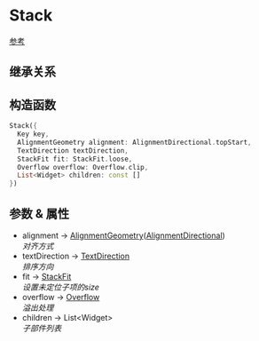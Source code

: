 # Stack

[参考](https://api.flutter.dev/flutter/widgets/Stack-class.html) 

## 继承关系

## 构造函数

```dart
Stack({
  Key key,
  AlignmentGeometry alignment: AlignmentDirectional.topStart,
  TextDirection textDirection,
  StackFit fit: StackFit.loose,
  Overflow overflow: Overflow.clip,
  List<Widget> children: const []
})
```

## 参数 & 属性

- alignment → [AlignmentGeometry](#alignment)([AlignmentDirectional](#AlignmentDirectional))  
  *对齐方式*
- textDirection → [TextDirection](#TextDirection)  
  *排序方向*
- fit → [StackFit](#StackFit)  
  *设置未定位子项的size*
- overflow → [Overflow](#Overflow)  
  *溢出处理*
- children → List\<Widget>  
  *子部件列表*
